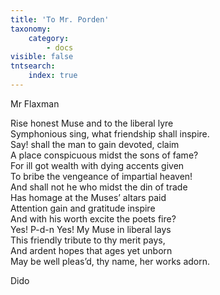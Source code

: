 ```yaml
---
title: 'To Mr. Porden'
taxonomy:
    category:
        - docs
visible: false
tntsearch:
    index: true
---
```


<div class="author">Mr Flaxman</div>

Rise honest Muse and to the liberal lyre  
Symphonious sing, what friendship shall inspire.  
Say! shall the man to gain devoted, claim  
A place conspicuous midst the sons of fame?  
For ill got wealth with dying accents given  
To bribe the vengeance of impartial heaven!  
And shall not he who midst the din of trade  
Has homage at the Muses’ altars paid  
Attention gain and gratitude inspire  
And with his worth excite the poets fire?  
Yes! P-d-n Yes! My Muse in liberal lays  
This friendly tribute to thy merit pays,  
And ardent hopes that ages yet unborn  
May be well pleas’d, thy name, her works adorn.  
  
Dido